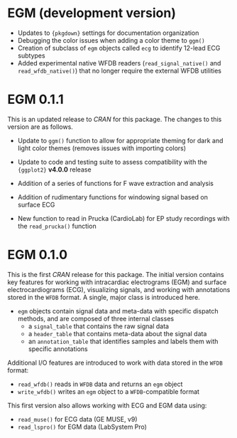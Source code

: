 # EGM (development version)

* Updates to `{pkgdown}` settings for documentation organization
* Debugging the color issues when adding a color theme to `ggm()`
* Creation of subclass of `egm` objects called `ecg` to identify 12-lead ECG subtypes
* Added experimental native WFDB readers (`read_signal_native()` and `read_wfdb_native()`) that no longer require the external WFDB utilities

# EGM 0.1.1

This is an updated release to *CRAN* for this package.
The changes to this version are as follows.

* Update to `ggm()` function to allow for appropriate theming for dark and light color themes (removes issues with importing colors)

* Update to code and testing suite to assess compatibility with the `{ggplot2}` __v4.0.0__ release

* Addition of a series of functions for F wave extraction and analysis

* Addition of rudimentary functions for windowing signal based on surface ECG

* New function to read in Prucka (CardioLab) for EP study recordings with the `read_prucka()` function

# EGM 0.1.0

This is the first *CRAN* release for this package. 
The initial version contains key features for working with intracardiac electrograms (EGM) and surface electrocardiograms (ECG), visualizing signals, and working with annotations stored in the `WFDB` format.
A single, major class is introduced here.

- `egm` objects contain signal data and meta-data with specific dispatch methods, and are composed of three internal classes
	- a `signal_table` that contains the raw signal data
	- a `header_table` that contains meta-data about the signal data
	- an `annotation_table` that identifies samples and labels them with specific annotations

Additional I/O features are introduced to work with data stored in the `WFDB` format:

- `read_wfdb()` reads in `WFDB` data and returns an `egm` object
- `write_wfdb()` writes an `egm` object to a `WFDB`-compatible format

This first version also allows working with ECG and EGM data using:

- `read_muse()` for ECG data (GE MUSE, v9)
- `read_lspro()` for EGM data (LabSystem Pro)

	
